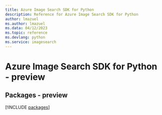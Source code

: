```yaml
---
title: Azure Image Search SDK for Python
description: Reference for Azure Image Search SDK for Python
author: lmazuel
ms.author: lmazuel
ms.data: 04/12/2023
ms.topic: reference
ms.devlang: python
ms.service: imagesearch
---
```

# Azure Image Search SDK for Python - preview
## Packages - preview
[!INCLUDE [packages](image-search-index.md)]